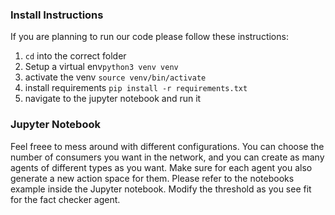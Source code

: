 ### Install Instructions

If you are planning to run our code please follow these instructions:

1. `cd` into the correct folder
2. Setup a virtual env`python3 venv venv`
3. activate the venv `source venv/bin/activate`
4. install requirements `pip install -r requirements.txt`
5. navigate to the jupyter notebook and run it

### Jupyter Notebook

Feel freee to mess around with different configurations. You can choose the number of consumers you want in the network, and you can create as many agents of different types as you want. Make sure for each agent you also generate a new action space for them. Please refer to the notebooks example inside the Jupyter notebook. Modify the threshold as you see fit for the fact checker agent.
